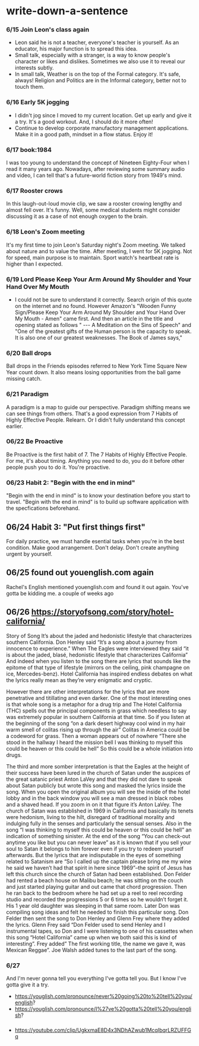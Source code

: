 # write-down-a-sentence
### 6/15 Join Leon's class again
- Leon said he is not a teacher, everyone's teacher is yourself. As an educator, his major function is to spread this idea.
- Small talk, especially with a stranger, is a way to know people's character or likes and dislikes. Sometimes we also use it to reveal our interests subtly.
- In small talk, Weather is on the top of the Formal category. It's safe, always! Religion and Politics are in the Informal category, better not to touch them.

### 6/16 Early 5K jogging
- I didn't jog since I moved to my current location. Get up early and give it a try. It's a good workout. And, I should do it more often!
- Continue to develop corporate manufactory management applications. Make it in a good path, mindset in a flow status. Enjoy it!

### 6/17 book:1984
I was too young to understand the concept of Nineteen Eighty-Four when I  read it many years ago. Nowadays, after reviewing some summary audio and video, I can tell that's a future-world fiction story from 1949's mind.

### 6/17 Rooster crows
In this laugh-out-loud movie clip, we saw a rooster crowing lengthy and almost fell over. It's funny. Well, some medical students might consider discussing it as a case of not enough oxygen to the brain.

### 6/18 Leon's Zoom meeting
It's my first time to join Leon's Saturday night's Zoom meeting. We talked about nature and to value the time.
After meeting, I went for 5K jogging. Not for speed, main purpose is to maintain. Sport watch's heartbeat rate is higher than I expected. 

### 6/19 Lord Please Keep Your Arm Around My Shoulder and Your Hand Over My Mouth
- I could not be sure to understand it correctly. Search origin of this quote on the internet and no found. However Amazon's "Wooden Funny Sign/Please Keep Your Arm Around My Shoulder and Your Hand Over My Mouth - Amen" came first. And then an article in the title and opening stated as follows " --- A Meditation on the Sins of Speech" and "One of the greatest gifts of the Human person is the capacity to speak. It is also one of our greatest weaknesses. The Book of James says,"

### 6/20 Ball drops
Ball drops in the Friends episodes referred to New York Time Square New Year count down. It also means losing opportunities from the ball game missing catch.

### 6/21 Paradigm
A paradigm is a map to guide our perspective. Paradigm shifting means we can see things from others. That's a good expression from  7 Habits of Highly Effective People. Relearn. Or I didn't fully understand this concept earlier.



### 06/22 Be Proactive
Be Proactive is the first habit of 7.
The 7 Habits of Highly Effective People.
For me, it's about timing.
Anything you need to do, you do it before other people push you to do it. You're proactive.

### 06/23 Habit 2: "Begin with the end in mind"
"Begin with the end in mind" is to know your destination before you start to travel.
"Begin with the end in mind" is to build up software application with the specfications beforehand.

## 06/24 Habit 3: "Put first things first"
For daily practice, we must handle esential tasks when you're in the best condition. 
Make good arrangement.
Don't delay.
Don't create anything urgent by yourself.

## 06/25 found out youenglish.com again
Rachel's English mentioned youenglish.com and found it out again.
You've gotta be kidding me.
a couple of weeks ago

## 06/26 https://storyofsong.com/story/hotel-california/
Story of Song
It’s about the jaded and hedonistic lifestyle that characterizes southern California. Don Henley said “It’s a song about a journey from innocence to experience.” When The Eagles were interviewed they said “it is about the jaded, blasé, hedonistic lifestyle that characterizes California” And indeed when you listen to the song there are lyrics that sounds like the epitome of that type of lifestyle (mirrors on the ceiling, pink champagne on ice, Mercedes-benz). Hotel California has inspired endless debates on what the lyrics really mean as they’re very enigmatic and cryptic.



However there are other interpretations for the lyrics that are more penetrative and titillating and even darker. One of the most interesting ones is that whole song is a metaphor for a drug trip and The Hotel California (THC) spells out the principal components in grass which needless to say was extremely popular in southern California at that time. So if you listen at the beginning of the song “on a dark desert highway cool wind in my hair warm smell of colitas rising up through the air” Colitas in America could be a codeword for grass. Then a woman appears out of nowhere “There she stood in the hallway I heard the mission bell I was thinking to myself this could be heaven or this could be hell” So this could be a whole initiation into drugs.

The third and more somber interpretation is that the Eagles at the height of their success have been lured in the church of Satan under the auspices of the great satanic priest Anton LaVey and that they did not dare to speak about Satan publicly but wrote this song and masked the lyrics inside the song. When you open the original album you will see the inside of the hotel lobby and in the back window you will see a man dressed in black robes and a shaved head. If you zoom in on it that figure it’s Anton LaVey. The church of Satan was established in 1969 in California and basically its tenets were hedonism, living to the hilt, disregard of traditional morality and indulging fully in the senses and particularly the sensual senses. Also in the song “I was thinking to myself this could be heaven or this could be hell” an indication of something sinister. At the end of the song “You can check-out anytime you like but you can never leave” as it is known that if you sell your soul to Satan it belongs to him forever even if you try to redeem yourself afterwards. But the lyrics that are indisputable in the eyes of something related to Satanism are “So I called up the captain please bring me my wine he said we haven’t had that spirit in here since 1969”–the spirit of Jesus has left this church since the church of Satan had been established.
Don Felder had rented a beach house on Malibu beach; he was sitting on the couch and just started playing guitar and out came that chord progression. Then he ran back to the bedroom where he had set up a reel to reel recording studio and recorded the progressions 5 or 6 times so he wouldn’t forget it. His 1 year old daughter was sleeping in that same room. Later Don was compiling song ideas and felt he needed to finish this particular song. Don Felder then sent the song to Don Henley and Glenn Frey where they added the lyrics. Glenn Frey said “Don Felder used to send Henley and I instrumental tapes, so Don and I were listening to one of his cassettes when this song “Hotel California” came up when we both said this is kind of interesting”. Frey added” The first working title, the name we gave it, was Mexican Reggae”. Joe Walsh added tunes to the last part of the song.
### 6/27
And I'm never gonna tell you everything I've gotta tell you.
But I know I've gotta give it a try.
- https://youglish.com/pronounce/never%20going%20to%20tell%20you/english?
- https://youglish.com/pronounce/I%27ve%20gotta%20tell%20you/english?
###
- https://youtube.com/clip/UgkxmaE8D4x3NDhAZwub1McqIbqrLRZUFFGq
